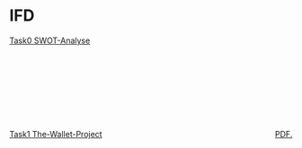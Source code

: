 # IFD
<a href="https://yeram-in.github.io/IFD/task0.SWOT/#">Task0 SWOT-Analyse</a>

<a href="https://github.com/Yeram-In/IFD/blob/main/task1.TheWalletProject/The_Wallet_Project.pdf">Task1 The-Wallet-Project</a>
<embed src="ttps://github.com/Yeram-In/IFD/blob/main/task1.TheWalletProject/The_Wallet_Project.pdf" type="application/pdf" />
<a href="https://yeram-in.github.io/IFD/task1.TheWalletProject/The_Wallet_Project.pdf" target="_blank">PDF.</a>
